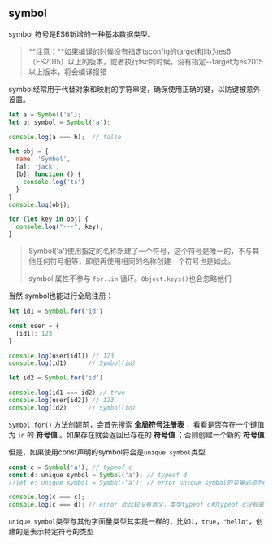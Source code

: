## symbol

symbol 符号是ES6新增的一种基本数据类型。

> **注意：**如果编译的时候没有指定tsconfig的target和lib为es6（ES2015）以上的版本，或者执行tsc的时候，没有指定--target为es2015以上版本，将会编译报错

symbol经常用于代替对象和映射的字符串键，确保使用正确的键，以防键被意外设置。

```javascript
let a = Symbol('a');
let b: symbol = Symbol('a');

console.log(a === b);  // false

let obj = {
  name: 'Symbol',
  [a]: 'jack',
  [b]: function () {
    console.log('ts')
  }
}
console.log(obj);

for (let key in obj) {
  console.log("---", key);
}
```

>  Symbol('a')使用指定的名称新建了一个符号，这个符号是唯一的，不与其他任何符号相等，即便再使用相同的名称创建一个符号也是如此。
>
>  symbol 属性不参与 `for..in` 循环。`Object.keys()`也会忽略他们

当然 symbol也能进行全局注册：

```typescript
let id1 = Symbol.for('id')

const user = {
  [id1]: 123
}

console.log(user[id1]) // 123
console.log(id1)      // Symbol(id)

let id2 = Symbol.for('id')

console.log(id1 === id2) // true
console.log(user[id2]) // 123
console.log(id2)      // Symbol(id)
```

`Symbol.for()` 方法创建前，会首先搜索 **全局符号注册表** ，看看是否存在一个键值为 `id` 的 **符号值** 。如果存在就会返回已存在的 **符号值** ；否则创建一个新的 **符号值** 

但是，如果使用const声明的symbol将会是`unique symbol`类型

```javascript
const c = Symbol('a'); // typeof c
const d: unique symbol = Symbol('a'); // typeof d
//let e: unique symbol = Symbol('a'); // error unique symbol的变量必须为const

console.log(c === c);
console.log(c === d); // error 此比较没有意义，类型typeof c和typeof d没有重叠
```

`unique symbol`类型与其他字面量类型其实是一样的，比如`1`，`true`，`"hello"`，创建的是表示特定符号的类型